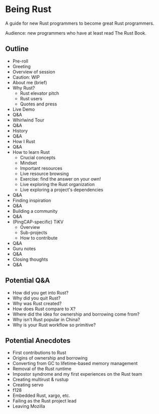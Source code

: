 # Being Rust

A guide for new Rust programmers to become great Rust programmers.

Audience: new programmers who have at least read The Rust Book.


## Outline

- Pre-roll
- Greeting
- Overview of session
- Caution: WIP
- About me (brief)
- Why Rust?
  - Rust elevator pitch
  - Rust users
  - Quotes and press
- Live Demo
- Q&A
- Whirlwind Tour
- Q&A
- History
- Q&A
- How I Rust
- Q&A
- How to learn Rust
  - Crucial concepts
  - Mindset
  - Important resources
  - Live resource browsing
  - Exercise: find the answer on your own!
  - Live exploring the Rust organization
  - Live exploring a project's dependencies
- Q&A
- Finding inspiration
- Q&A
- Building a community
- Q&A
- (PingCAP-specific) TiKV
  - Overview
  - Sub-projects
  - How to contribute
- Q&A
- Guru notes
- Q&A
- Closing thoughts
- Q&A


## Potential Q&A

- How did you get into Rust?
- Why did you quit Rust?
- Why was Rust created?
- How does Rust compare to X?
- Where did the idea for ownership and borrowing come from?
- Why isn't Rust popular in China?
- Why is your Rust workflow so primitive?


## Potential Anecdotes

- First contributions to Rust
- Origins of ownership and borrowing
- Converting from GC to lifetime-based memory management
- Removal of the Rust runtime
- Impostor syndrome and my first experiences on the Rust team
- Creating multirust & rustup
- Creating servo
- f128
- Embedded Rust, xargo, etc.
- Failing as the Rust project lead
- Leaving Mozilla

